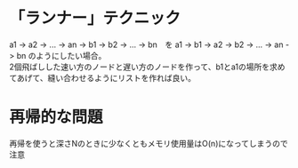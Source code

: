 # 「ランナー」テクニック

a1 -> a2 -> ... -> an -> b1 -> b2 -> ... -> bn　を a1 -> b1 -> a2 -> b2 -> ... -> an -> bn のようにしたい場合。  
2個飛ばしした速い方のノードと遅い方のノードを作って、b1とa1の場所を求めてあげて、縫い合わせるようにリストを作れば良い。  

# 再帰的な問題

再帰を使うと深さNのときに少なくともメモリ使用量はO(n)になってしまうので注意
